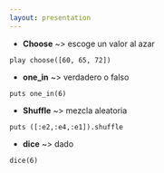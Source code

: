 ```yaml
---
layout: presentation 
---
```

+ **Choose** ~> escoge un valor al azar 

`play choose([60, 65, 72])`

+ **one_in** ~> verdadero o falso

`puts one_in(6)`

+ **Shuffle** ~> mezcla aleatoria 

`puts ([:e2,:e4,:e1]).shuffle`

+ **dice** ~> dado

`dice(6)`